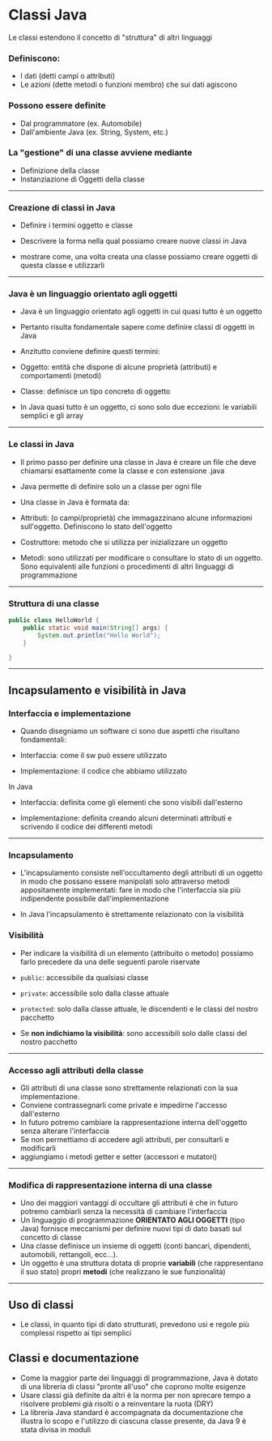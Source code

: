 # Classi Java

Le classi estendono il concetto di "struttura" di altri linguaggi

### Definiscono:

* I dati (detti campi o attributi)
* Le azioni (dette metodi o funzioni membro) che sui dati agiscono

### Possono essere definite
* Dal programmatore (ex. Automobile)
* Dall'ambiente Java (ex. String, System, etc.)

### La "gestione" di una classe avviene mediante
* Definizione della classe
* Instanziazione di Oggetti della classe

---


### Creazione di classi in Java

* Definire i termini oggetto e classe

* Descrivere la forma nella qual possiamo creare nuove classi in Java

* mostrare come, una volta creata una classe possiamo creare oggetti di questa classe e utilizzarli

---


### Java è un linguaggio orientato agli oggetti

* Java è un linguaggio orientato agli oggetti in cui quasi tutto è un oggetto

* Pertanto risulta fondamentale sapere come definire classi di oggetti in Java

* Anzitutto conviene definire questi termini:

* Oggetto: entità che dispone di alcune proprietà (attributi) e comportamenti (metodi)

* Classe: definisce un tipo concreto di oggetto

* In Java quasi tutto è un oggetto, ci sono solo due eccezioni: le variabili semplici e gli array

---


### Le classi in Java

* Il primo passo per definire una classe in Java è creare un file che deve chiamarsi esattamente come la classe e con estensione .java

* Java permette di definire solo un a classe per ogni file

* Una classe in Java è formata da:

* Attributi: (o campi/proprietà) che immagazzinano alcune informazioni sull'oggetto. Definiscono lo stato dell'oggetto

* Costruttore: metodo che si utilizza per inizializzare un oggetto

* Metodi: sono utilizzati per modificare o consultare lo stato di un oggetto. Sono equivalenti alle funzioni o procedimenti di altri linguaggi di programmazione

---


### Struttura di una classe


```java
public class HelloWorld {
    public static void main(String[] args) {
		System.out.println("Hello World");
    }

}
```

--- 
## Incapsulamento e visibilità in Java

### Interfaccia e implementazione

* Quando disegniamo un software ci sono due aspetti che risultano fondamentali:

* Interfaccia: come il sw può essere utilizzato

* Implementazione: il codice che abbiamo utilizzato

In Java

* Interfaccia: definita come gli elementi che sono visibili dall'esterno

* Implementazione: definita creando alcuni determinati attributi e scrivendo il codice dei differenti metodi

---


### Incapsulamento

* L'incapsulamento consiste nell'occultamento degli attributi di un oggetto in modo che possano essere manipolati solo attraverso metodi appositamente implementati: fare in modo che l'interfaccia sia più indipendente possibile dall'implementazione

* In Java l'incapsulamento è strettamente relazionato con la visibilità

### Visibilità

* Per indicare la visibilità di un elemento (attribuito o metodo) possiamo farlo precedere da una delle seguenti parole riservate

* `public`: accessibile da qualsiasi classe

* `private`: accessibile solo dalla classe attuale

* `protected`: solo dalla classe attuale, le discendenti e le classi del nostro pacchetto

* Se **non indichiamo la visibilità**: sono accessibili solo dalle classi del nostro pacchetto

---


### Accesso agli attributi della classe

* Gli attributi di una classe sono strettamente relazionati con la sua implementazione. 
* Conviene contrassegnarli come private e impedirne l'accesso dall'esterno
* In futuro potremo cambiare la rappresentazione interna dell'oggetto senza alterare l'interfaccia
* Se non permettiamo di accedere agli attributi, per consultarli e modificarli
* aggiungiamo i metodi getter e setter (accessori e mutatori)

---



### Modifica di rappresentazione interna di una classe

* Uno dei maggiori vantaggi di occultare gli attributi è che in futuro potremo cambiarli senza la necessità di cambiare l'interfaccia
* Un linguaggio di programmazione __ORIENTATO AGLI OGGETTI__ (tipo Java) fornisce meccanismi per definire nuovi tipi di dato basati sul concetto di classe
* Una classe definisce un insieme di oggetti (conti bancari, dipendenti, automobili, rettangoli, ecc...).
* Un oggetto è una struttura dotata di proprie **variabili** (che rappresentano il suo stato) propri **metodi** (che realizzano le sue funzionalità)


---


## Uso di classi
* Le classi, in quanto tipi di dato strutturati, prevedono usi e regole più complessi rispetto ai tipi semplici



## Classi e documentazione

* Come la maggior parte dei linguaggi di programmazione, Java è dotato di una libreria di classi "pronte all'uso" che coprono molte esigenze
* Usare classi già definite da altri è la norma per non sprecare tempo a risolvere problemi già risolti o a reinventare la ruota (DRY)
* La libreria Java standard è accompagnata da documentazione che illustra lo scopo e l'utilizzo di ciascuna classe presente, da Java 9 è stata divisa in moduli

